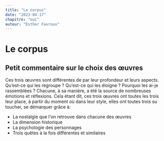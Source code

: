 ```yaml
---
title: "Le corpus"
date: "2023-04-17"
chapitre: "oui"
auteur: "Esther Favroux"
---
```


# Le corpus

## Petit commentaire sur le choix des œuvres

Ces trois œuvres sont différentes de par leur profondeur et leurs aspects. Qu’est-ce qui les regroupe ? Qu’est-ce qui les éloigne ? Pourquoi les ai-je rassemblées ?
Chacune, à sa manière, a été la source de nombreuses émotions et réflexions. Cela étant dit, ces trois œuvres ont toutes les trois leur place, à partir du moment où dans leur style, elles ont toutes trois su toucher, se démarquer grâce à:

* La nostalgie que l'on retrouve dans chacune des œuvres
* La dimension historique
* La psychologie des personnages 
* Trois quêtes à la fois différentes et similaires
